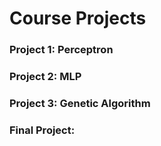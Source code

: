 # Course Projects

### Project 1: Perceptron

### Project 2: MLP

### Project 3: Genetic Algorithm

### Final Project:
